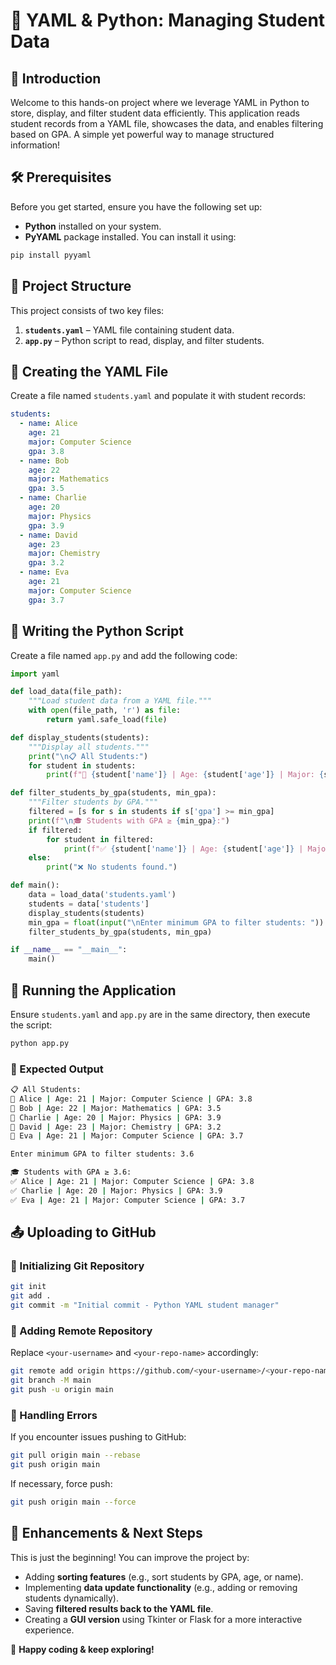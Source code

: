 # 🐍 YAML & Python: Managing Student Data

## 🌟 Introduction
Welcome to this hands-on project where we leverage YAML in Python to store, display, and filter student data efficiently. This application reads student records from a YAML file, showcases the data, and enables filtering based on GPA. A simple yet powerful way to manage structured information!

## 🛠️ Prerequisites
Before you get started, ensure you have the following set up:
- **Python** installed on your system.
- **PyYAML** package installed. You can install it using:

```sh
pip install pyyaml
```

## 📂 Project Structure
This project consists of two key files:
1. **`students.yaml`** – YAML file containing student data.
2. **`app.py`** – Python script to read, display, and filter students.

## 📜 Creating the YAML File
Create a file named `students.yaml` and populate it with student records:

```yaml
students:
  - name: Alice
    age: 21
    major: Computer Science
    gpa: 3.8
  - name: Bob
    age: 22
    major: Mathematics
    gpa: 3.5
  - name: Charlie
    age: 20
    major: Physics
    gpa: 3.9
  - name: David
    age: 23
    major: Chemistry
    gpa: 3.2
  - name: Eva
    age: 21
    major: Computer Science
    gpa: 3.7
```

## 🐍 Writing the Python Script
Create a file named `app.py` and add the following code:

```python
import yaml

def load_data(file_path):
    """Load student data from a YAML file."""
    with open(file_path, 'r') as file:
        return yaml.safe_load(file)

def display_students(students):
    """Display all students."""
    print("\n📋 All Students:")
    for student in students:
        print(f"👤 {student['name']} | Age: {student['age']} | Major: {student['major']} | GPA: {student['gpa']}")

def filter_students_by_gpa(students, min_gpa):
    """Filter students by GPA."""
    filtered = [s for s in students if s['gpa'] >= min_gpa]
    print(f"\n🎓 Students with GPA ≥ {min_gpa}:")
    if filtered:
        for student in filtered:
            print(f"✅ {student['name']} | Age: {student['age']} | Major: {student['major']} | GPA: {student['gpa']}")
    else:
        print("❌ No students found.")

def main():
    data = load_data('students.yaml')
    students = data['students']
    display_students(students)
    min_gpa = float(input("\nEnter minimum GPA to filter students: "))
    filter_students_by_gpa(students, min_gpa)

if __name__ == "__main__":
    main()
```

## 🚀 Running the Application
Ensure `students.yaml` and `app.py` are in the same directory, then execute the script:

```sh
python app.py
```

### 🎯 Expected Output
```sh
📋 All Students:
👤 Alice | Age: 21 | Major: Computer Science | GPA: 3.8
👤 Bob | Age: 22 | Major: Mathematics | GPA: 3.5
👤 Charlie | Age: 20 | Major: Physics | GPA: 3.9
👤 David | Age: 23 | Major: Chemistry | GPA: 3.2
👤 Eva | Age: 21 | Major: Computer Science | GPA: 3.7

Enter minimum GPA to filter students: 3.6

🎓 Students with GPA ≥ 3.6:
✅ Alice | Age: 21 | Major: Computer Science | GPA: 3.8
✅ Charlie | Age: 20 | Major: Physics | GPA: 3.9
✅ Eva | Age: 21 | Major: Computer Science | GPA: 3.7
```

## 📤 Uploading to GitHub
### 🔹 Initializing Git Repository
```sh
git init
git add .
git commit -m "Initial commit - Python YAML student manager"
```

### 🔹 Adding Remote Repository
Replace `<your-username>` and `<your-repo-name>` accordingly:

```sh
git remote add origin https://github.com/<your-username>/<your-repo-name>.git
git branch -M main
git push -u origin main
```

### 🔹 Handling Errors
If you encounter issues pushing to GitHub:
```sh
git pull origin main --rebase
git push origin main
```
If necessary, force push:
```sh
git push origin main --force
```

## 🎯 Enhancements & Next Steps
This is just the beginning! You can improve the project by:
- Adding **sorting features** (e.g., sort students by GPA, age, or name).
- Implementing **data update functionality** (e.g., adding or removing students dynamically).
- Saving **filtered results back to the YAML file**.
- Creating a **GUI version** using Tkinter or Flask for a more interactive experience.

🚀 **Happy coding & keep exploring!**

